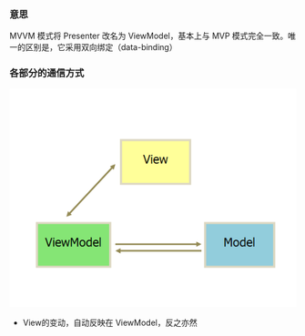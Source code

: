 ### 意思
MVVM 模式将 Presenter 改名为 ViewModel，基本上与 MVP 模式完全一致。唯一的区别是，它采用双向绑定（data-binding）

### 各部分的通信方式
![image](../../public/images/MVVM.jpg)
- View的变动，自动反映在 ViewModel，反之亦然